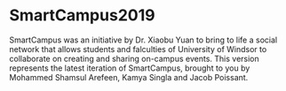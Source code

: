 # SmartCampus2019
SmartCampus was an initiative by Dr. Xiaobu Yuan to bring to life a social network that allows students and falculties of University of Windsor to collaborate on creating and sharing on-campus events.
This version represents the latest iteration of SmartCampus, brought to you by Mohammed Shamsul Arefeen, Kamya Singla and Jacob Poissant. 
